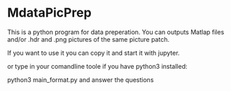 # MdataPicPrep
This is a python program for data preperation. 
You can outputs Matlap files and/or .hdr and .png pictures of the same picture patch.

If you want to use it you can copy it and start it with jupyter.

or type in your comandline toole if you have python3 installed: 

python3 main_format.py and answer the questions
